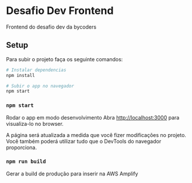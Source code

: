 # Desafio Dev Frontend

Frontend do desafio dev da bycoders

## Setup

Para subir o projeto faça os seguinte comandos:

```sh
# Instalar dependencias
npm install

# Subir o app no navegador
npm start
```

### `npm start`

Rodar o app em modo desenvolvimento
Abra [http://localhost:3000](http://localhost:3000) para visualiza-lo no browser.

A página será atualizada a medida que você fizer modificações no projeto.
Você também poderá utilizar tudo que o DevTools do navegador proporciona.

### `npm run build`

Gerar a build de produção para inserir na AWS Amplify
